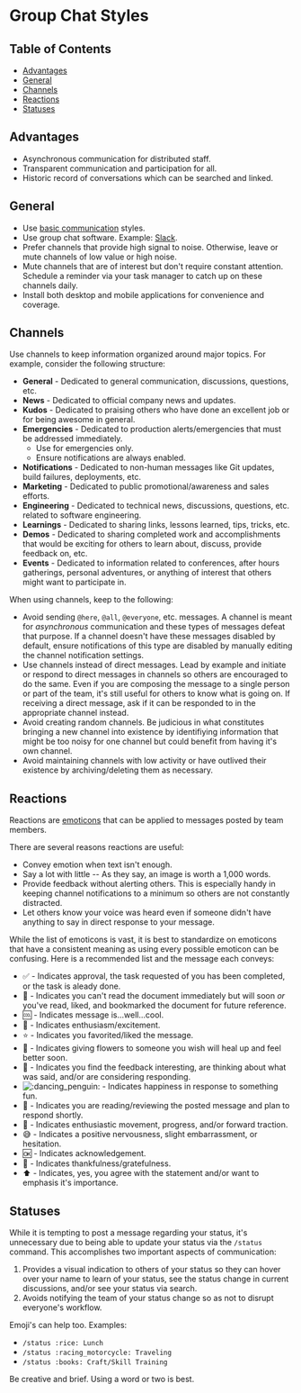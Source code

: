 # Group Chat Styles

<!-- Tocer[start]: Auto-generated, don't remove. -->

## Table of Contents

  - [Advantages](#advantages)
  - [General](#general)
  - [Channels](#channels)
  - [Reactions](#reactions)
  - [Statuses](#statuses)

<!-- Tocer[finish]: Auto-generated, don't remove. -->

## Advantages

- Asynchronous communication for distributed staff.
- Transparent communication and participation for all.
- Historic record of conversations which can be searched and linked.

## General

- Use [basic communication](basic.md) styles.
- Use group chat software. Example: [Slack](https://slack.com).
- Prefer channels that provide high signal to noise. Otherwise, leave or mute channels of low value
  or high noise.
- Mute channels that are of interest but don't require constant attention. Schedule a reminder via
  your task manager to catch up on these channels daily.
- Install both desktop and mobile applications for convenience and coverage.

## Channels

Use channels to keep information organized around major topics. For example, consider the following
structure:

- **General** - Dedicated to general communication, discussions, questions, etc.
- **News** - Dedicated to official company news and updates.
- **Kudos** - Dedicated to praising others who have done an excellent job or for being awesome in
  general.
- **Emergencies** - Dedicated to production alerts/emergencies that must be addressed immediately.
  - Use for emergencies only.
  - Ensure notifications are always enabled.
- **Notifications** - Dedicated to non-human messages like Git updates, build failures, deployments,
  etc.
- **Marketing** - Dedicated to public promotional/awareness and sales efforts.
- **Engineering** - Dedicated to technical news, discussions, questions, etc. related to software
  engineering.
- **Learnings** - Dedicated to sharing links, lessons learned, tips, tricks, etc.
- **Demos** - Dedicated to sharing completed work and accomplishments that would be exciting for
  others to learn about, discuss, provide feedback on, etc.
- **Events** - Dedicated to information related to conferences, after hours gatherings, personal
  adventures, or anything of interest that others might want to participate in.

When using channels, keep to the following:

- Avoid sending `@here`, `@all`, `@everyone`, etc. messages. A channel is meant for *asynchronous*
  communication and these types of messages defeat that purpose. If a channel doesn't have these
  messages disabled by default, ensure notifications of this type are disabled by manually editing
  the channel notification settings.
- Use channels instead of direct messages. Lead by example and initiate or respond to direct
  messages in channels so others are encouraged to do the same. Even if you are composing the
  message to a single person or part of the team, it's still useful for others to know what is going
  on. If receiving a direct message, ask if it can be responded to in the appropriate channel
  instead.
- Avoid creating random channels. Be judicious in what constitutes bringing a new channel into
  existence by identifiying information that might be too noisy for one channel but could benefit
  from having it's own channel.
- Avoid maintaining channels with low activity or have outlived their existence by
  archiving/deleting them as necessary.

## Reactions

Reactions are [emoticons](http://www.webpagefx.com/tools/emoji-cheat-sheet) that can be applied to
messages posted by team members.

There are several reasons reactions are useful:

- Convey emotion when text isn't enough.
- Say a lot with little -- As they say, an image is worth a 1,000 words.
- Provide feedback without alerting others. This is especially handy in keeping channel
  notifications to a minimum so others are not constantly distracted.
- Let others know your voice was heard even if someone didn't have anything to say in direct
  response to your message.

While the list of emoticons is vast, it is best to standardize on emoticons that have a consistent
meaning as using every possible emoticon can be confusing. Here is a recommended list and the
message each conveys:

- :white_check_mark: - Indicates approval, the task requested of you has been completed, or the task
  is aleady done.
- :bookmark: - Indicates you can't read the document immediately but will soon *or* you've read,
  liked, and bookmarked the document for future reference.
- :cool: - Indicates message is...well...cool.
- :tada: - Indicates enthusiasm/excitement.
- :star: - Indicates you favorited/liked the message.
- :sunflower: - Indicates giving flowers to someone you wish will heal up and feel better soon.
- :thought_balloon: - Indicates you find the feedback interesting, are thinking about what was said,
  and/or are considering responding.
- ![:dancing_penguin:](http://emoji.alchemists.io.s3.amazonaws.com/dancing-penguin.gif) - Indicates
  happiness in response to something fun.
- :eyes: - Indicates you are reading/reviewing the posted message and plan to respond shortly.
- :rocket: - Indicates enthusiastic movement, progress, and/or forward traction.
- :sweat_smile: - Indicates a positive nervousness, slight embarrassment, or hesitation.
- :ok: - Indicates acknowledgement.
- :bow: - Indicates thankfulness/gratefulness.
- :arrow_up: - Indicates, yes, you agree with the statement and/or want to emphasis it's importance.

## Statuses

While it is tempting to post a message regarding your status, it's unnecessary due to being able to
update your status via the `/status` command. This accomplishes two important aspects of
communication:

1. Provides a visual indication to others of your status so they can hover over your name to learn
   of your status, see the status change in current discussions, and/or see your status via search.
1. Avoids notifying the team of your status change so as not to disrupt everyone's workflow.

Emoji's can help too. Examples:

- `/status :rice: Lunch`
- `/status :racing_motorcycle: Traveling`
- `/status :books: Craft/Skill Training`

Be creative and brief. Using a word or two is best.
